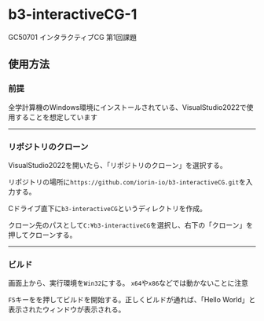 # b3-interactiveCG-1
GC50701 インタラクティブCG 第1回課題

## 使用方法
### 前提
全学計算機のWindows環境にインストールされている、VisualStudio2022で使用することを想定しています

---

### リポジトリのクローン
VisualStudio2022を開いたら、「リポジトリのクローン」を選択する。

リポジトリの場所に`https://github.com/iorin-io/b3-interactiveCG.git`を入力する。

Cドライブ直下に`b3-interactiveCG`というディレクトリを作成。

クローン先のパスとして`C:¥b3-interactiveCG`を選択し、右下の「クローン」を押してクローンする。

---

### ビルド
画面上から、実行環境を`Win32`にする。
`x64`や`x86`などでは動かないことに注意

`F5`キーをを押してビルドを開始する。正しくビルドが通れば、「Hello World」と表示されたウィンドウが表示される。
